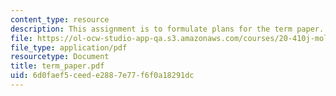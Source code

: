 ```yaml
---
content_type: resource
description: This assignment is to formulate plans for the term paper.
file: https://ol-ocw-studio-app-qa.s3.amazonaws.com/courses/20-410j-molecular-cellular-and-tissue-biomechanics-be-410j-spring-2003/6d0faef5ceede2887e77f6f0a18291dc_term_paper.pdf
file_type: application/pdf
resourcetype: Document
title: term_paper.pdf
uid: 6d0faef5-ceed-e288-7e77-f6f0a18291dc
---
```

